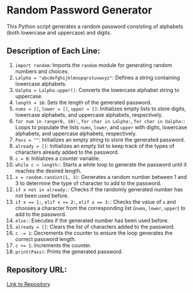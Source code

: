 # Random Password Generator

This Python script generates a random password consisting of alphabets (both lowercase and uppercase) and digits.

## Description of Each Line:

1. `import random`: Imports the `random` module for generating random numbers and choices.
2. `Lalpha = "abcdefghijklmnopqrstuvwxyz"`: Defines a string containing lowercase alphabets.
3. `Ualpha = Lalpha.upper()`: Converts the lowercase alphabet string to uppercase.
4. `length = 16`: Sets the length of the generated password.
5. `nums = []`, `lower = []`, `upper = []`: Initializes empty lists to store digits, lowercase alphabets, and uppercase alphabets, respectively.
6. `for num in range(0, 10):`, `for char in Lalpha:`, `for char in Ualpha:`: Loops to populate the lists `nums`, `lower`, and `upper` with digits, lowercase alphabets, and uppercase alphabets, respectively.
7. `Pass = ""`: Initializes an empty string to store the generated password.
8. `already = []`: Initializes an empty list to keep track of the types of characters already added to the password.
9. `c = 0`: Initializes a counter variable.
10. `while c < length:`: Starts a while loop to generate the password until it reaches the desired length.
11. `x = random.randint(1, 3)`: Generates a random number between 1 and 3 to determine the type of character to add to the password.
12. `if x not in already:`: Checks if the randomly generated number has not been used before.
13. `if x == 1:`, `elif x == 2:`, `elif x == 3:`: Checks the value of `x` and chooses a character from the corresponding list (`nums`, `lower`, `upper`) to add to the password.
14. `else:`: Executes if the generated number has been used before.
15. `already = []`: Clears the list of characters added to the password.
16. `c -= 1`: Decrements the counter to ensure the loop generates the correct password length.
17. `c += 1`: Increments the counter.
18. `print(Pass)`: Prints the generated password.

## Repository URL:
[Link to Repository](https://github.com/SirSevrus/Tutorials)
